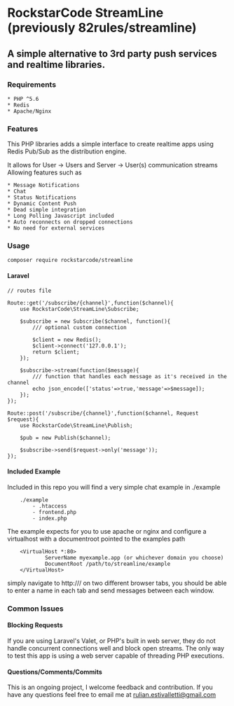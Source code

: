 # RockstarCode StreamLine (previously 82rules/streamline)

## A simple alternative to 3rd party push services and realtime libraries.

### Requirements
	* PHP ^5.6
	* Redis
	* Apache/Nginx

### Features

This PHP libraries adds a simple interface to create realtime apps using Redis Pub/Sub as the distribution engine.

It allows for User -> Users and Server -> User(s) communication streams
Allowing features such as

	* Message Notifications
	* Chat
	* Status Notifications
	* Dynamic Content Push
   	* Dead simple integration
	* Long Polling Javascript included
	* Auto reconnects on dropped connections
	* No need for external services



### Usage

``` composer require rockstarcode/streamline ```

#### Laravel
```
// routes file

Route::get('/subscribe/{channel}',function($channel){
    use RockstarCode\StreamLine\Subscribe;

    $subscribe = new Subscribe($channel, function(){
        /// optional custom connection

        $client = new Redis();
        $client->connect('127.0.0.1');
        return $client;
    });

    $subscribe->stream(function($message){
        /// function that handles each message as it's received in the channel
        echo json_encode(['status'=>true,'message'=>$message]);
    });
});

Route::post('/subscribe/{channel}',function($channel, Request $request){
    use RockstarCode\StreamLine\Publish;

    $pub = new Publish($channel);

    $subscribe->send($request->only('message'));
});
```

#### Included Example
Included in this repo you will find a very simple chat example in ./example
```
    ./example
        - .htaccess
        - frontend.php
        - index.php
```

The example expects for you to use apache or nginx and configure a virtualhost with a documentroot pointed to the examples path

```
    <VirtualHost *:80>
            ServerName myexample.app (or whichever domain you choose)
            DocumentRoot /path/to/streamline/example
    </VirtualHost>
```

simply navigate to http://<your host>/ on two different browser tabs, you should be able to enter a name in each tab and send messages between each window.



### Common Issues

#### Blocking Requests
If you are using Laravel's Valet, or PHP's built in web server, they do not handle concurrent connections well and block open streams. The only way to test this app is using a web server
capable of threading PHP executions.

#### Questions/Comments/Commits

This is an ongoing project, I welcome feedback and contribution. If you have any questions feel free to email me at rulian.estivalletti@gmail.com



